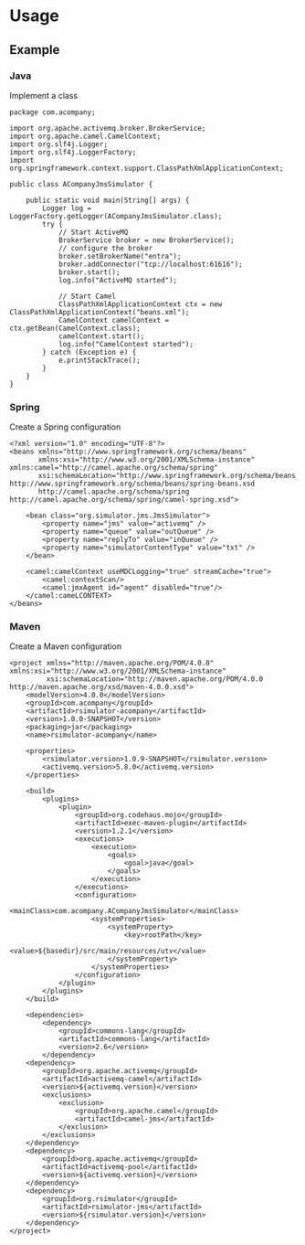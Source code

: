 # Usage

## Example

### Java
Implement a class

    package com.acompany;
    
    import org.apache.activemq.broker.BrokerService;
    import org.apache.camel.CamelContext;
    import org.slf4j.Logger;
    import org.slf4j.LoggerFactory;
    import org.springframework.context.support.ClassPathXmlApplicationContext;
    
    public class ACompanyJmsSimulator {
    
        public static void main(String[] args) {
            Logger log = LoggerFactory.getLogger(ACompanyJmsSimulator.class);
            try {
                // Start ActiveMQ
                BrokerService broker = new BrokerService();
                // configure the broker
                broker.setBrokerName("entra");
                broker.addConnector("tcp://localhost:61616");
                broker.start();
                log.info("ActiveMQ started");
    
                // Start Camel
                ClassPathXmlApplicationContext ctx = new ClassPathXmlApplicationContext("beans.xml");
                CamelContext camelContext = ctx.getBean(CamelContext.class);
                camelContext.start();
                log.info("CamelContext started");
            } catch (Exception e) {
                e.printStackTrace();
            }
        }
    }

### Spring
Create a Spring configuration

    <?xml version="1.0" encoding="UTF-8"?>
    <beans xmlns="http://www.springframework.org/schema/beans"
           xmlns:xsi="http://www.w3.org/2001/XMLSchema-instance" xmlns:camel="http://camel.apache.org/schema/spring"
           xsi:schemaLocation="http://www.springframework.org/schema/beans http://www.springframework.org/schema/beans/spring-beans.xsd
           http://camel.apache.org/schema/spring http://camel.apache.org/schema/spring/camel-spring.xsd">
    
        <bean class="org.simulator.jms.JmsSimulator">
            <property name="jms" value="activemq" />
            <property name="queue" value="outQueue" />
            <property name="replyTo" value="inQueue" />
            <property name="simulatorContentType" value="txt" />
        </bean>
    
        <camel:camelContext useMDCLogging="true" streamCache="true">
            <camel:contextScan/>
            <camel:jmxAgent id="agent" disabled="true"/>
        </camel:cameLCONTEXT>
    </beans>

### Maven
Create a Maven configuration

    <project xmlns="http://maven.apache.org/POM/4.0.0" xmlns:xsi="http://www.w3.org/2001/XMLSchema-instance"
             xsi:schemaLocation="http://maven.apache.org/POM/4.0.0 http://maven.apache.org/xsd/maven-4.0.0.xsd">
        <modelVersion>4.0.0</modelVersion>
        <groupId>com.acompany</groupId>
        <artifactId>rsimulator-acompany</artifactId>
        <version>1.0.0-SNAPSHOT</version>
        <packaging>jar</packaging>
        <name>rsimulator-acompany</name>
    
        <properties>
            <rsimulator.version>1.0.9-SNAPSHOT</rsimulator.version>
            <activemq.version>5.8.0</activemq.version>
        </properties>
    
        <build>
            <plugins>
                <plugin>
                    <groupId>org.codehaus.mojo</groupId>
                    <artifactId>exec-maven-plugin</artifactId>
                    <version>1.2.1</version>
                    <executions>
                        <execution>
                            <goals>
                                <goal>java</goal>
                            </goals>
                        </execution>
                    </executions>
                    <configuration>
                        <mainClass>com.acompany.ACompanyJmsSimulator</mainClass>
                        <systemProperties>
                            <systemProperty>
                                <key>rootPath</key>
                                <value>${basedir}/src/main/resources/utv</value>
                            </systemProperty>
                        </systemProperties>
                    </configuration>
                </plugin>
            </plugins>
        </build>
    
        <dependencies>
            <dependency>
                <groupId>commons-lang</groupId>
                <artifactId>commons-lang</artifactId>
                <version>2.6</version>
            </dependency>
        <dependency>
            <groupId>org.apache.activemq</groupId>
            <artifactId>activemq-camel</artifactId>
            <version>${activemq.version}</version>
            <exclusions>
                <exclusion>
                    <groupId>org.apache.camel</groupId>
                    <artifactId>camel-jms</artifactId>
                </exclusion>
            </exclusions>
        </dependency>
        <dependency>
            <groupId>org.apache.activemq</groupId>
            <artifactId>activemq-pool</artifactId>
            <version>${activemq.version}</version>
        </dependency>
        <dependency>
            <groupId>org.rsimulator</groupId>
            <artifactId>rsimulator-jms</artifactId>
            <version>${rsimulator.version}</version>
        </dependency>
    </project>